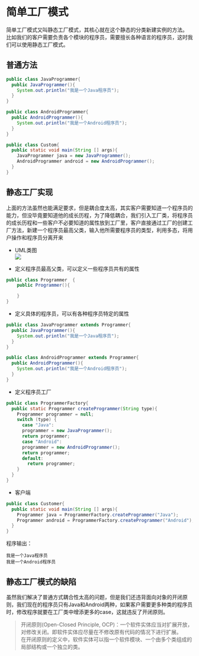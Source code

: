      
# 简单工厂模式       
简单工厂模式又叫静态工厂模式，其核心就在这个静态的分类新建实例的方法。         
比如我们的客户需要负责各个模块的程序员，需要擅长各种语言的程序员，这时我们可以使用静态工厂模式。     
## 普通方法      

```Java
public class JavaProgrammer{
  public JavaProgrammer(){
    System.out.println("我是一个Java程序员");
  }
}

public class AndroidProgrammer{
  public AndroidProgrammer(){
    System.out.println("我是一个Android程序员");
  }
}

public class Custom{
  public static void main(String [] args){
    JavaProgrammer java = new JavaProgrammer();
    AndroidProgrammer android = new AndroidProgrammer();
  }
}
```    


## 静态工厂实现       
上面的方法虽然也能满足要求，但是耦合度太高，其实客户需要知道一个程序员的能力，但没毕竟要知道他的成长历程，为了降低耦合，我们引入工厂类，将程序员的成长历程和一些客户不必要知道的属性放到工厂里，客户直接通过工厂的创建工厂方法，新建一个程序员最高父类，输入他所需要程序员的类型，利用多态，将用户操作和程序员分离开来        

* UML类图        
 ![](https://ooo.0o0.ooo/2017/07/02/5958937eed8fc.png)

* 定义程序员最高父类，可以定义一些程序员共有的属性          


```Java
public class Programmer  {
    public Programmer(){

    }
}

```
* 定义具体的程序员，可以有各种程序员特定的属性      


```java
public class JavaProgrammer extends Programmer{
  public JavaProgrammer(){
    System.out.println("我是一个Java程序员");
  }
}

public class AndroidProgrammer extends Programmer{
  public AndroidProgrammer(){
    System.out.println("我是一个Android程序员");
  }
}
```      

* 定义程序员工厂        


```java
public class ProgrammerFactory{
  public static Programmer createProgrammer(String type){
    Programmer programmer = null;
    switch (type) {
      case "Java":
      programmer = new JavaProgrammer();
      return programmer;
      case "Android":
      programmer = new AndroidProgrammer();
      return programmer;
      default:
        return programmer;
    }
  }
}
```        

* 客户端           


```java
public class Customer{
  public static void main(String [] args){
    Programmer java = ProgrammerFactory.createProgrammer("Java");
    Programmer android = ProgrammerFactory.createProgrammer("Android");
  }
}
```      

程序输出：        
```
我是一个Java程序员
我是一个Android程序员

```          

## 静态工厂模式的缺陷        
虽然我们解决了普通方式耦合性太高的问题，但是我们还违背面向对象的开闭原则，我们现在的程序员只有Java和Android两种，如果客户需要更多种类的程序员时，修改程序就要在工厂类中增添更多的case，这就违反了开闭原则。          
> 开闭原则(Open-Closed Principle, OCP)：一个软件实体应当对扩展开放，对修改关闭。即软件实体应尽量在不修改原有代码的情况下进行扩展。   
 在开闭原则的定义中，软件实体可以指一个软件模块、一个由多个类组成的局部结构或一个独立的类。
